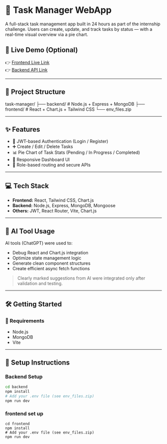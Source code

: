 # 📝 Task Manager WebApp

A full-stack task management app built in 24 hours as part of the internship challenge. Users can create, update, and track tasks by status — with a real-time visual overview via a pie chart.

## 🚀 Live Demo (Optional)
👉 [Frontend Live Link](https://your-frontend-link.vercel.app)  
👉 [Backend API Link](https://your-backend-link.onrender.com)

---

## 📂 Project Structure

task-manager/
├── backend/ # Node.js + Express + MongoDB
├── frontend/ # React + Chart.js + Tailwind CSS
└── env_files.zip


---

## ✨ Features

- 🔐 JWT-based Authentication (Login / Register)
- ➕ Create / Edit / Delete Tasks
- 📊 Pie Chart of Task Stats (Pending / In Progress / Completed)
- 📱 Responsive Dashboard UI
- 📁 Role-based routing and secure APIs

---

## 💻 Tech Stack

- **Frontend:** React, Tailwind CSS, Chart.js
- **Backend:** Node.js, Express, MongoDB, Mongoose
- **Others:** JWT, React Router, Vite, Chart.js

---

## 🧠 AI Tool Usage

AI tools (ChatGPT) were used to:
- Debug React and Chart.js integration
- Optimize state management logic
- Generate clean component structures
- Create efficient async fetch functions

> Clearly marked suggestions from AI were integrated only after validation and testing.

---

## 🛠️ Getting Started

### 🔧 Requirements
- Node.js
- MongoDB
- Vite

---

## 🔑 Setup Instructions

### Backend Setup

```bash
cd backend
npm install
# Add your .env file (see env_files.zip)
npm run dev
```
### frontend set up
```
cd frontend
npm install
# Add your .env file (see env_files.zip)
npm run dev
```
